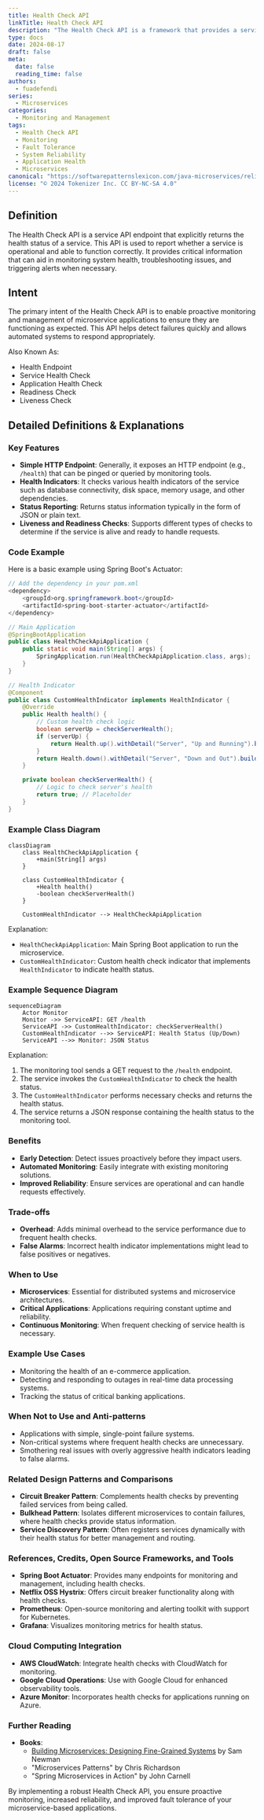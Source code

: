 ```yaml
---
title: Health Check API
linkTitle: Health Check API
description: "The Health Check API is a framework that provides a service API (e.g., HTTP endpoint) to return the health of an application, allowing system administrators and monitoring services to understand the behavior of the application and troubleshoot problems effectively."
type: docs
date: 2024-08-17
draft: false
meta: 
  date: false
  reading_time: false
authors:
  - fuadefendi
series:
  - Microservices
categories:
  - Monitoring and Management 
tags:
  - Health Check API
  - Monitoring
  - Fault Tolerance
  - System Reliability
  - Application Health
  - Microservices
canonical: "https://softwarepatternslexicon.com/java-microservices/reliability/observability/health-check-api"
license: "© 2024 Tokenizer Inc. CC BY-NC-SA 4.0"
---
```


## Definition
The Health Check API is a service API endpoint that explicitly returns the health status of a service. This API is used to report whether a service is operational and able to function correctly. It provides critical information that can aid in monitoring system health, troubleshooting issues, and triggering alerts when necessary.

## Intent
The primary intent of the Health Check API is to enable proactive monitoring and management of microservice applications to ensure they are functioning as expected. This API helps detect failures quickly and allows automated systems to respond appropriately.

Also Known As:
- Health Endpoint
- Service Health Check
- Application Health Check
- Readiness Check
- Liveness Check

## Detailed Definitions & Explanations

### Key Features
- **Simple HTTP Endpoint**: Generally, it exposes an HTTP endpoint (e.g., `/health`) that can be pinged or queried by monitoring tools.
- **Health Indicators**: It checks various health indicators of the service such as database connectivity, disk space, memory usage, and other dependencies.
- **Status Reporting**: Returns status information typically in the form of JSON or plain text.
- **Liveness and Readiness Checks**: Supports different types of checks to determine if the service is alive and ready to handle requests.

### Code Example

Here is a basic example using Spring Boot's Actuator:

```java
// Add the dependency in your pom.xml
<dependency>
    <groupId>org.springframework.boot</groupId>
    <artifactId>spring-boot-starter-actuator</artifactId>
</dependency>

// Main Application
@SpringBootApplication
public class HealthCheckApiApplication {
    public static void main(String[] args) {
        SpringApplication.run(HealthCheckApiApplication.class, args);
    }
}

// Health Indicator
@Component
public class CustomHealthIndicator implements HealthIndicator {
    @Override
    public Health health() {
        // Custom health check logic
        boolean serverUp = checkServerHealth();
        if (serverUp) {
            return Health.up().withDetail("Server", "Up and Running").build();
        }
        return Health.down().withDetail("Server", "Down and Out").build();
    }

    private boolean checkServerHealth() {
        // Logic to check server's health
        return true; // Placeholder
    }
}
```

### Example Class Diagram

```mermaid
classDiagram
    class HealthCheckApiApplication {
        +main(String[] args)
    }
    
    class CustomHealthIndicator {
        +Health health()
        -boolean checkServerHealth()
    }
    
    CustomHealthIndicator --> HealthCheckApiApplication
```

Explanation:
- `HealthCheckApiApplication`: Main Spring Boot application to run the microservice.
- `CustomHealthIndicator`: Custom health check indicator that implements `HealthIndicator` to indicate health status.

### Example Sequence Diagram

```mermaid
sequenceDiagram
    Actor Monitor
    Monitor ->> ServiceAPI: GET /health
    ServiceAPI ->> CustomHealthIndicator: checkServerHealth()
    CustomHealthIndicator -->> ServiceAPI: Health Status (Up/Down)
    ServiceAPI -->> Monitor: JSON Status
```

Explanation:
1. The monitoring tool sends a GET request to the `/health` endpoint.
2. The service invokes the `CustomHealthIndicator` to check the health status.
3. The `CustomHealthIndicator` performs necessary checks and returns the health status.
4. The service returns a JSON response containing the health status to the monitoring tool.

### Benefits
- **Early Detection**: Detect issues proactively before they impact users.
- **Automated Monitoring**: Easily integrate with existing monitoring solutions.
- **Improved Reliability**: Ensure services are operational and can handle requests effectively.

### Trade-offs
- **Overhead**: Adds minimal overhead to the service performance due to frequent health checks.
- **False Alarms**: Incorrect health indicator implementations might lead to false positives or negatives.

### When to Use
- **Microservices**: Essential for distributed systems and microservice architectures.
- **Critical Applications**: Applications requiring constant uptime and reliability.
- **Continuous Monitoring**: When frequent checking of service health is necessary.

### Example Use Cases
- Monitoring the health of an e-commerce application.
- Detecting and responding to outages in real-time data processing systems.
- Tracking the status of critical banking applications.

### When Not to Use and Anti-patterns
- Applications with simple, single-point failure systems.
- Non-critical systems where frequent health checks are unnecessary.
- Smothering real issues with overly aggressive health indicators leading to false alarms.

### Related Design Patterns and Comparisons
- **Circuit Breaker Pattern**: Complements health checks by preventing failed services from being called.
- **Bulkhead Pattern**: Isolates different microservices to contain failures, where health checks provide status information.
- **Service Discovery Pattern**: Often registers services dynamically with their health status for better management and routing.

### References, Credits, Open Source Frameworks, and Tools
- **Spring Boot Actuator**: Provides many endpoints for monitoring and management, including health checks.
- **Netflix OSS Hystrix**: Offers circuit breaker functionality along with health checks.
- **Prometheus**: Open-source monitoring and alerting toolkit with support for Kubernetes.
- **Grafana**: Visualizes monitoring metrics for health status.

### Cloud Computing Integration
- **AWS CloudWatch**: Integrate health checks with CloudWatch for monitoring.
- **Google Cloud Operations**: Use with Google Cloud for enhanced observability tools.
- **Azure Monitor**: Incorporates health checks for applications running on Azure.

### Further Reading
- **Books**:
  - [Building Microservices: Designing Fine-Grained Systems](https://amzn.to/3RYRz96) by Sam Newman
  - "Microservices Patterns" by Chris Richardson
  - "Spring Microservices in Action" by John Carnell

By implementing a robust Health Check API, you ensure proactive monitoring, increased reliability, and improved fault tolerance of your microservice-based applications.
